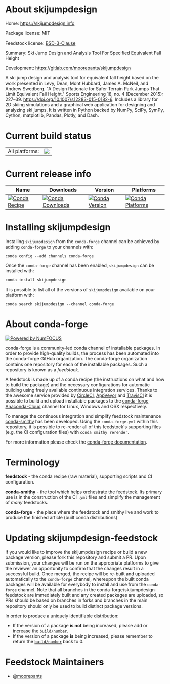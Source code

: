 About skijumpdesign
===================

Home: https://skijumpdesign.info

Package license: MIT

Feedstock license: [BSD-3-Clause](https://github.com/conda-forge/skijumpdesign-feedstock/blob/master/LICENSE.txt)

Summary: Ski Jump Design and Analysis Tool For Specified Equivalent Fall Height

Development: https://gitlab.com/moorepants/skijumpdesign

A ski jump design and analysis tool for equivalent fall height based on the
work presented in Levy, Dean, Mont Hubbard, James A. McNeil, and Andrew
Swedberg.  "A Design Rationale for Safer Terrain Park Jumps That Limit
Equivalent Fall Height." Sports Engineering 18, no. 4 (December 2015):
227–39.  https://doi.org/10.1007/s12283-015-0182-6. Includes a library for
2D skiing simulations and a graphical web application for designing and
analyzing ski jumps. It is written in Python backed by NumPy, SciPy, SymPy,
Cython, matplotlib, Pandas, Plotly, and Dash.


Current build status
====================


<table><tr><td>All platforms:</td>
    <td>
      <a href="https://dev.azure.com/conda-forge/feedstock-builds/_build/latest?definitionId=4598&branchName=master">
        <img src="https://dev.azure.com/conda-forge/feedstock-builds/_apis/build/status/skijumpdesign-feedstock?branchName=master">
      </a>
    </td>
  </tr>
</table>

Current release info
====================

| Name | Downloads | Version | Platforms |
| --- | --- | --- | --- |
| [![Conda Recipe](https://img.shields.io/badge/recipe-skijumpdesign-green.svg)](https://anaconda.org/conda-forge/skijumpdesign) | [![Conda Downloads](https://img.shields.io/conda/dn/conda-forge/skijumpdesign.svg)](https://anaconda.org/conda-forge/skijumpdesign) | [![Conda Version](https://img.shields.io/conda/vn/conda-forge/skijumpdesign.svg)](https://anaconda.org/conda-forge/skijumpdesign) | [![Conda Platforms](https://img.shields.io/conda/pn/conda-forge/skijumpdesign.svg)](https://anaconda.org/conda-forge/skijumpdesign) |

Installing skijumpdesign
========================

Installing `skijumpdesign` from the `conda-forge` channel can be achieved by adding `conda-forge` to your channels with:

```
conda config --add channels conda-forge
```

Once the `conda-forge` channel has been enabled, `skijumpdesign` can be installed with:

```
conda install skijumpdesign
```

It is possible to list all of the versions of `skijumpdesign` available on your platform with:

```
conda search skijumpdesign --channel conda-forge
```


About conda-forge
=================

[![Powered by NumFOCUS](https://img.shields.io/badge/powered%20by-NumFOCUS-orange.svg?style=flat&colorA=E1523D&colorB=007D8A)](http://numfocus.org)

conda-forge is a community-led conda channel of installable packages.
In order to provide high-quality builds, the process has been automated into the
conda-forge GitHub organization. The conda-forge organization contains one repository
for each of the installable packages. Such a repository is known as a *feedstock*.

A feedstock is made up of a conda recipe (the instructions on what and how to build
the package) and the necessary configurations for automatic building using freely
available continuous integration services. Thanks to the awesome service provided by
[CircleCI](https://circleci.com/), [AppVeyor](https://www.appveyor.com/)
and [TravisCI](https://travis-ci.com/) it is possible to build and upload installable
packages to the [conda-forge](https://anaconda.org/conda-forge)
[Anaconda-Cloud](https://anaconda.org/) channel for Linux, Windows and OSX respectively.

To manage the continuous integration and simplify feedstock maintenance
[conda-smithy](https://github.com/conda-forge/conda-smithy) has been developed.
Using the ``conda-forge.yml`` within this repository, it is possible to re-render all of
this feedstock's supporting files (e.g. the CI configuration files) with ``conda smithy rerender``.

For more information please check the [conda-forge documentation](https://conda-forge.org/docs/).

Terminology
===========

**feedstock** - the conda recipe (raw material), supporting scripts and CI configuration.

**conda-smithy** - the tool which helps orchestrate the feedstock.
                   Its primary use is in the construction of the CI ``.yml`` files
                   and simplify the management of *many* feedstocks.

**conda-forge** - the place where the feedstock and smithy live and work to
                  produce the finished article (built conda distributions)


Updating skijumpdesign-feedstock
================================

If you would like to improve the skijumpdesign recipe or build a new
package version, please fork this repository and submit a PR. Upon submission,
your changes will be run on the appropriate platforms to give the reviewer an
opportunity to confirm that the changes result in a successful build. Once
merged, the recipe will be re-built and uploaded automatically to the
`conda-forge` channel, whereupon the built conda packages will be available for
everybody to install and use from the `conda-forge` channel.
Note that all branches in the conda-forge/skijumpdesign-feedstock are
immediately built and any created packages are uploaded, so PRs should be based
on branches in forks and branches in the main repository should only be used to
build distinct package versions.

In order to produce a uniquely identifiable distribution:
 * If the version of a package **is not** being increased, please add or increase
   the [``build/number``](https://docs.conda.io/projects/conda-build/en/latest/resources/define-metadata.html#build-number-and-string).
 * If the version of a package **is** being increased, please remember to return
   the [``build/number``](https://docs.conda.io/projects/conda-build/en/latest/resources/define-metadata.html#build-number-and-string)
   back to 0.

Feedstock Maintainers
=====================

* [@moorepants](https://github.com/moorepants/)

